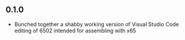 ## 0.1.0
* Bunched together a shabby working version of Visual Studio Code editing of 6502 intended for assembling with x65
